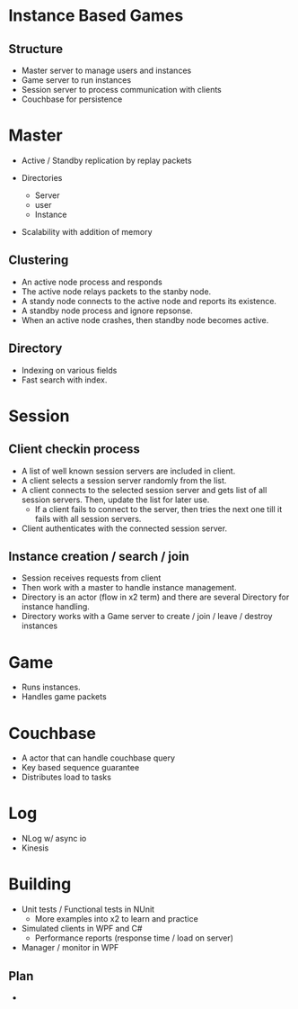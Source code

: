 # Instance Based Games 

## Structure 

 - Master server to manage users and instances
 - Game server to run instances 
 - Session server to process communication with clients 
 - Couchbase for persistence

# Master 

 - Active / Standby replication by replay packets 
 - Directories
    - Server 
    - user
    - Instance

 - Scalability with addition of memory  

## Clustering 

 - An active node process and responds
 - The active node relays packets to the stanby node. 
 - A standy node connects to the active node and reports its existence. 
 - A standby node process and ignore repsonse. 
 - When an active node crashes, then standby node becomes active. 
  
## Directory 

 - Indexing on various fields 
 - Fast search with index. 


# Session 

## Client checkin process

 - A list of well known session servers are included in client. 
 - A client selects a session server randomly from the list. 
 - A client connects to the selected session server and gets list of all session servers. Then, update the list for later use.  
    - If a client fails to connect to the server, then tries the next one till it fails with all session servers.
 - Client authenticates with the connected session server.  

## Instance creation / search / join 

 - Session receives requests from client 
 - Then work with a master to handle instance management.  
 - Directory<Instance> is an actor (flow in x2 term) and there are several Directory for instance handling. 
 - Directory<Instance> works with a Game server to create / join / leave / destroy instances

# Game 

 - Runs instances. 
 - Handles game packets

# Couchbase 

 - A actor that can handle couchbase query 
 - Key based sequence guarantee
 - Distributes load to tasks 

# Log 
 
 - NLog w/ async io 
 - Kinesis 
 
# Building 

 - Unit tests / Functional tests in NUnit
    - More examples into x2 to learn and practice
 - Simulated clients in WPF and C#
    - Performance reports (response time / load on server)
 - Manager / monitor in WPF

## Plan 

  -  
